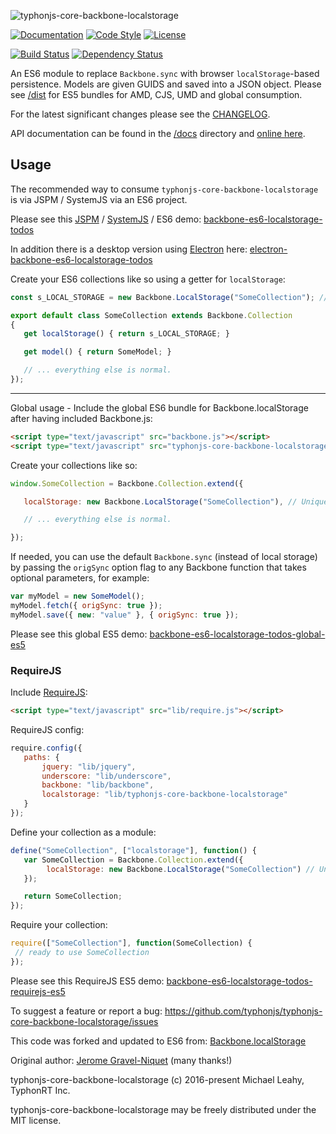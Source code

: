 ![typhonjs-core-backbone-localstorage](http://i.imgur.com/De4CUnb.png)

[![Documentation](http://js.docs.typhonrt.org/typhonjs-core-backbone-localstorage/badge.svg)](http://js.docs.typhonrt.org/backbone-es6/)
[![Code Style](https://img.shields.io/badge/code%20style-allman-yellowgreen.svg?style=flat)](https://en.wikipedia.org/wiki/Indent_style#Allman_style)
[![License](https://img.shields.io/badge/license-MIT-yellowgreen.svg?style=flat)](https://github.com/typhonjs/typhonjs-core-backbone-localstorage/blob/master/LICENSE)

[![Build Status](https://travis-ci.org/typhonjs/typhonjs-core-backbone-localstorage.svg?branch=master)](https://travis-ci.org/typhonjs/typhonjs-core-backbone-localstorage)
[![Dependency Status](https://www.versioneye.com/user/projects/563b3b1c1d47d40015000a91/badge.svg?style=flat)](https://www.versioneye.com/user/projects/563b3b1c1d47d40015000a91)

An ES6 module to replace `Backbone.sync` with browser `localStorage`-based persistence. Models are given GUIDS
and saved into a JSON object. Please see 
[/dist](https://github.com/typhonjs/typhonjs-core-backbone-localstorage/tree/master/dist) for ES5 bundles for AMD, 
CJS, UMD and global consumption.

For the latest significant changes please see the [CHANGELOG](https://github.com/typhonjs/typhonjs-core-backbone-localstorage/blob/master/CHANGELOG.md).

API documentation can be found in the [/docs](https://github.com/typhonjs/typhonjs-core-backbone-localstorage/tree/master/docs) directory and [online here](http://js.docs.typhonrt.org/typhonjs-core-backbone-localstorage/).

## Usage

The recommended way to consume `typhonjs-core-backbone-localstorage` is via JSPM / SystemJS via an ES6 project.

Please see this [JSPM](http://jspm.io/) / [SystemJS](https://github.com/systemjs/systemjs) / ES6 demo: [backbone-es6-localstorage-todos](https://github.com/typhonjs-demos/backbone-es6-localstorage-todos)

In addition there is a desktop version using [Electron](http://electron.atom.io/) here:
[electron-backbone-es6-localstorage-todos](https://github.com/typhonjs-demos/electron-backbone-es6-localstorage-todos)

Create your ES6 collections like so using a getter for `localStorage`:

```javascript
const s_LOCAL_STORAGE = new Backbone.LocalStorage("SomeCollection"); // Unique name within your app.

export default class SomeCollection extends Backbone.Collection
{
   get localStorage() { return s_LOCAL_STORAGE; }

   get model() { return SomeModel; }

   // ... everything else is normal.
});
```

------

Global usage - Include the global ES6 bundle for Backbone.localStorage after having included Backbone.js:

```html
<script type="text/javascript" src="backbone.js"></script>
<script type="text/javascript" src="typhonjs-core-backbone-localstorage.js"></script>
```

Create your collections like so:

```javascript
window.SomeCollection = Backbone.Collection.extend({

   localStorage: new Backbone.LocalStorage("SomeCollection"), // Unique name within your app.

   // ... everything else is normal.

});
```

If needed, you can use the default `Backbone.sync` (instead of local storage) by passing the `origSync` option flag
to any Backbone function that takes optional parameters, for example:

```javascript
var myModel = new SomeModel();
myModel.fetch({ origSync: true });
myModel.save({ new: "value" }, { origSync: true });
```

Please see this global ES5 demo: [backbone-es6-localstorage-todos-global-es5](https://github.com/typhonjs-demos/backbone-es6-localstorage-todos-global-es5)

### RequireJS

Include [RequireJS](http://requirejs.org):

```html
<script type="text/javascript" src="lib/require.js"></script>
```

RequireJS config:
```javascript
require.config({
   paths: {
       jquery: "lib/jquery",
       underscore: "lib/underscore",
       backbone: "lib/backbone",
       localstorage: "lib/typhonjs-core-backbone-localstorage"
   }
});
```

Define your collection as a module:
```javascript
define("SomeCollection", ["localstorage"], function() {
   var SomeCollection = Backbone.Collection.extend({
        localStorage: new Backbone.LocalStorage("SomeCollection") // Unique name within your app.
   });

   return SomeCollection;
});
```

Require your collection:
```javascript
require(["SomeCollection"], function(SomeCollection) {
 // ready to use SomeCollection
});
```

Please see this RequireJS ES5 demo: [backbone-es6-localstorage-todos-requirejs-es5](https://github.com/typhonjs-demos/backbone-es6-localstorage-todos-requirejs-es5)

To suggest a feature or report a bug:
https://github.com/typhonjs/typhonjs-core-backbone-localstorage/issues

This code was forked and updated to ES6 from: 
[Backbone.localStorage](https://github.com/jeromegn/Backbone.localStorage)

Original author: [Jerome Gravel-Niquet](https://github.com/jeromegn) (many thanks!)

typhonjs-core-backbone-localstorage (c) 2016-present Michael Leahy, TyphonRT Inc. 

typhonjs-core-backbone-localstorage may be freely distributed under the MIT license.
